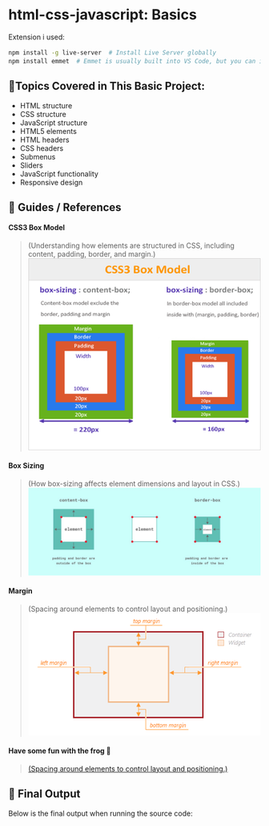 # html-css-javascript: Basics

Extension i used:
```sh
npm install -g live-server  # Install Live Server globally  
npm install emmet  # Emmet is usually built into VS Code, but you can install it separately if needed  
```


## 📌Topics Covered in This Basic Project:
* HTML structure
* CSS structure
* JavaScript structure
* HTML5 elements
* HTML headers
* CSS headers
* Submenus
* Sliders
* JavaScript functionality
* Responsive design



## 📖 Guides / References

#### CSS3 Box Model
>(Understanding how elements are structured in CSS, including content, padding, border, and margin.) 
![CSS3 Box Model](guides/box-model-css.png)

#### Box Sizing
>(How box-sizing affects element dimensions and layout in CSS.)
![CSS3 Box Model](guides/Box-sizing.jpeg)

#### Margin
>(Spacing around elements to control layout and positioning.)
![CSS3 Box Model](guides/Margin.png)

#### Have some fun with the frog 🐸
>[(Spacing around elements to control layout and positioning.)](https://flexboxfroggy.com/)

## 🚀 Final Output
Below is the final output when running the source code:

